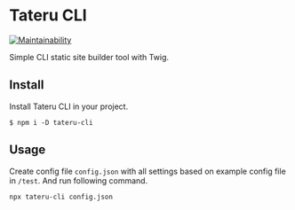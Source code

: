 # Tateru CLI

[![Maintainability](https://api.codeclimate.com/v1/badges/a27bd4122e740512c6f9/maintainability)](https://codeclimate.com/github/danielsitek/tateru-cli/maintainability)

Simple CLI static site builder tool with Twig.

## Install

Install Tateru CLI in your project.

```
$ npm i -D tateru-cli
```

## Usage

Create config file `config.json` with all settings based on example config file in `/test`. And run following command.

```
npx tateru-cli config.json
```
